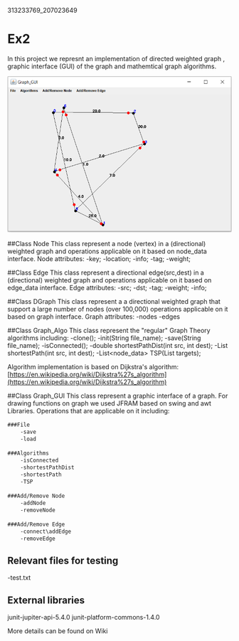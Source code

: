 313233769_207023649

# Ex2
In this project we represnt an implementation of directed weighted graph , graphic interface (GUI) of the graph and mathemtical graph algorithms.

![alt text](resources/graph_screenshot.PNG "graph_example")

##Class Node
This class represent a node (vertex) in a (directional) weighted graph and operations applicable on it based on node_data interface.
Node attributes:
-key;
-location;
-info;
-tag;
-weight;

##Class Edge
This class represent a directional edge(src,dest) in a (directional) weighted graph and operations applicable on it based on edge_data interface.
Edge attributes:
-src;
-dst;
-tag;
-weight;
-info;

##Class DGraph
This class represent a a directional weighted graph that support a large number of nodes (over 100,000) operations applicable on it based on graph interface.
Graph attributes:
-nodes
-edges

##Class Graph_Algo
This class represent the "regular" Graph Theory algorithms including:
-clone();
-init(String file_name);
-save(String file_name);
-isConnected();
-double shortestPathDist(int src, int dest);
-List<Node> shortestPath(int src, int dest); 
-List<node_data> TSP(List<Integer> targets);

Algorithm implementation is based on Dijkstra's algorithm:
[https://en.wikipedia.org/wiki/Dijkstra%27s_algorithm](https://en.wikipedia.org/wiki/Dijkstra%27s_algorithm)

##Class Graph_GUI
This class represent a graphic interface of a graph. For drawing functions on graph we used JFRAM based on swing and awt Libraries. 
Operations that are applicable on it including:

	###File
		-save
		-load
		
	###Algorithms
		-isConnected
		-shortestPathDist
		-shortestPath
		-TSP	
		
	###Add/Remove Node
		-addNode
		-removeNode
		
	###Add/Remove Edge
		-connect\addEdge
		-removeEdge
		
## Relevant files for testing 
-test.txt

## External libraries
junit-jupiter-api-5.4.0
junit-platform-commons-1.4.0


More details can be found on Wiki

	
	